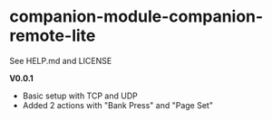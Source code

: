 # companion-module-companion-remote-lite

See HELP.md and LICENSE

**V0.0.1**

- Basic setup with TCP and UDP
- Added 2 actions with "Bank Press" and "Page Set"
